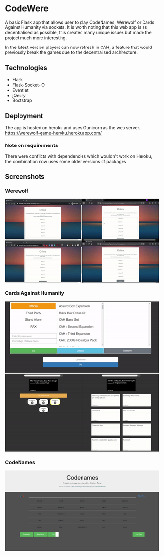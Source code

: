 # CodeWere

A basic Flask app that allows user to play CodeNames, Werewolf or Cards Against Humanity via sockets. It is worth noting that this web app is as decentralised as possible, this created many unique issues but made the project much more interesting.

In the latest version players can now refresh in CAH, a feature that would previously break the games due to the decentralised architecture.

## Technologies

- Flask
- Flask-Socket-IO
- Eventlet
- jQeury
- Bootstrap

## Deployment

The app is hosted on heroku and uses Gunicorn as the web server.
<https://werewolf-game-heroku.herokuapp.com/>

### Note on requirements
There were conflicts with dependencies which wouldn't work on Heroku, the combination now uses some older versions of packages

## Screenshots

### Werewolf

<img src="screenshots/werewolfDemo.gif"  />

### Cards Against Humanity

<img src="screenshots/CAH menu.gif"  />

<img src="screenshots/CAH Demo.gif"  />

### CodeNames

<img src="screenshots/CodeNames.PNG"  />
